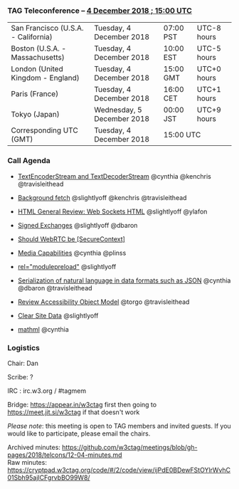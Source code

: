 ### TAG Teleconference – [4 December 2018 ; 15:00 UTC](https://www.timeanddate.com/worldclock/converter.html?iso=20181113T150000&p1=224&p2=43&p3=136&p4=195&p5=248)

<table>
<tr><td> San Francisco (U.S.A. - California) <td> Tuesday, 4 December 2018 <td> 07:00 PST <td> UTC-8 hours
<tr><td> Boston (U.S.A. - Massachusetts) <td> Tuesday, 4 December 2018 <td> 10:00 EST <td> UTC-5 hours
<tr><td> London (United Kingdom - England) <td> Tuesday, 4 December 2018 <td> 15:00 GMT <td> UTC+0 hours
<tr><td> Paris (France) <td> Tuesday, 4 December 2018 <td> 16:00 CET <td> UTC+1 hours
<tr><td> Tokyo (Japan) <td> Wednesday, 5 December 2018 <td> 00:00 JST <td> UTC+9 hours
<tr><td> Corresponding UTC (GMT) <td> Tuesday, 4 December 2018 <td colspan=2> 15:00 UTC
</table>

### Call Agenda

* [TextEncoderStream and TextDecoderStream](https://github.com/w3ctag/design-reviews/issues/282)
@cynthia
@kenchris
@travisleithead

* [Background fetch](https://github.com/w3ctag/design-reviews/issues/279)
@slightlyoff
@kenchris
@travisleithead

* [HTML General Review: Web Sockets HTML](https://github.com/w3ctag/design-reviews/issues/268)
@slightlyoff
@ylafon

* [Signed Exchanges](https://github.com/w3ctag/design-reviews/issues/235)
@slightlyoff
@dbaron

* [Should WebRTC be [SecureContext]](https://github.com/w3ctag/design-reviews/issues/228)

* [Media Capabilities](https://github.com/w3ctag/design-reviews/issues/218)
@cynthia
@plinss

* [<link> rel="modulepreload"](https://github.com/w3ctag/design-reviews/issues/213)
@slightlyoff

* [Serialization of natural language in data formats such as JSON](https://github.com/w3ctag/design-reviews/issues/178)
@cynthia
@dbaron
@travisleithead

* [Review Accessibility Object Model](https://github.com/w3ctag/design-reviews/issues/134)
@torgo
@travisleithead

* [Clear Site Data](https://github.com/w3ctag/design-reviews/issues/62)
@slightlyoff

* [mathml](https://github.com/w3ctag/design-reviews/issues/313)
@cynthia

### Logistics

Chair: Dan

Scribe: ?

IRC : irc.w3.org / #tagmem

Bridge: https://appear.in/w3ctag first then going to https://meet.jit.si/w3ctag if that doesn't work

*Please note*: this meeting is open to TAG members and invited guests. If you would like to participate, please email the chairs.

Archived minutes: https://github.com/w3ctag/meetings/blob/gh-pages/2018/telcons/12-04-minutes.md  
Raw minutes: https://cryptpad.w3ctag.org/code/#/2/code/view/ijPdE0BDewFStOYlrWvhC01Sbh95ajICFgrvbBO99W8/
